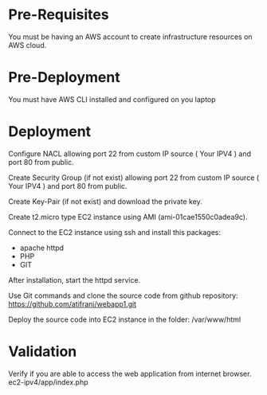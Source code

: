 # Pre-Requisites
You must be having an AWS account to create infrastructure resources on AWS cloud.

# Pre-Deployment

You must have AWS CLI installed and configured on you laptop

# Deployment

Configure NACL allowing port 22 from custom IP source  ( Your IPV4 ) and port 80 from public.

Create Security Group (if not exist) allowing port 22 from custom IP source ( Your IPV4 ) and port 80 from public.

Create Key-Pair (if not exist) and download the private key.

Create t2.micro type EC2 instance using AMI (ami-01cae1550c0adea9c).


Connect to the EC2 instance using ssh and install this packages:
- apache httpd
- PHP
- GIT

After installation, start the httpd service.

Use Git commands and clone the source code from github repository: https://github.com/atifrani/webapp1.git

Deploy the source code into EC2 instance in the folder: /var/www/html

# Validation

Verify if you are able to access the web application from internet browser. ec2-ipv4/app/index.php
